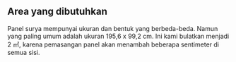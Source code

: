## Area yang dibutuhkan

Panel surya mempunyai ukuran dan bentuk yang berbeda-beda. Namun yang paling umum adalah 
ukuran 195,6 x 99,2 cm. Ini kami bulatkan menjadi 2 ㎡, karena pemasangan panel akan menambah beberapa 
sentimeter di semua sisi.

